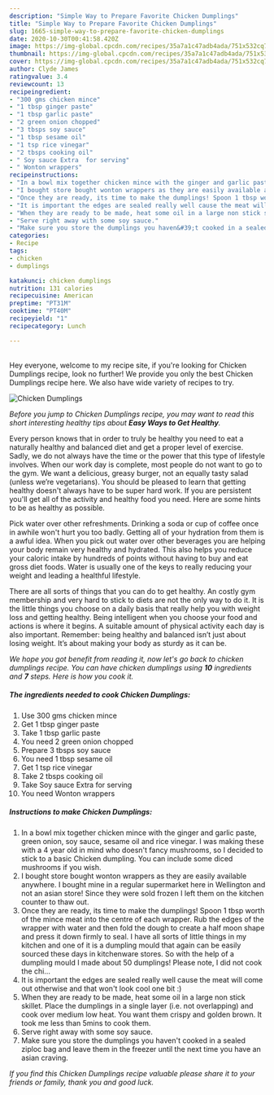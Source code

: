 ```yaml
---
description: "Simple Way to Prepare Favorite Chicken Dumplings"
title: "Simple Way to Prepare Favorite Chicken Dumplings"
slug: 1665-simple-way-to-prepare-favorite-chicken-dumplings
date: 2020-10-30T00:41:58.420Z
image: https://img-global.cpcdn.com/recipes/35a7a1c47adb4ada/751x532cq70/chicken-dumplings-recipe-main-photo.jpg
thumbnail: https://img-global.cpcdn.com/recipes/35a7a1c47adb4ada/751x532cq70/chicken-dumplings-recipe-main-photo.jpg
cover: https://img-global.cpcdn.com/recipes/35a7a1c47adb4ada/751x532cq70/chicken-dumplings-recipe-main-photo.jpg
author: Clyde James
ratingvalue: 3.4
reviewcount: 13
recipeingredient:
- "300 gms chicken mince"
- "1 tbsp ginger paste"
- "1 tbsp garlic paste"
- "2 green onion chopped"
- "3 tbsps soy sauce"
- "1 tbsp sesame oil"
- "1 tsp rice vinegar"
- "2 tbsps cooking oil"
- " Soy sauce Extra  for serving"
- " Wonton wrappers"
recipeinstructions:
- "In a bowl mix together chicken mince with the ginger and garlic paste, green onion, soy sauce, sesame oil and rice vinegar. I was making these with a 4 year old in mind who doesn&#39;t fancy mushrooms, so I decided to stick to a basic Chicken dumpling. You can include some diced mushrooms if you wish."
- "I bought store bought wonton wrappers as they are easily available anywhere. I bought mine in a regular supermarket here in Wellington and not an asian store! Since they were sold frozen I left them on the kitchen counter to thaw out."
- "Once they are ready, its time to make the dumplings! Spoon 1 tbsp worth of the mince meat into the centre of each wrapper. Rub the edges of the wrapper with water and then fold the dough to create a half moon shape and press it down firmly to seal. I have all sorts of little things in my kitchen and one of it is a dumpling mould that again can be easily sourced these days in kitchenware stores. So with the help of a dumpling mould I made about 50 dumplings! Please note, I did not cook the chi..."
- "It is important the edges are sealed really well cause the meat will come out otherwise and that won&#39;t look cool one bit :)"
- "When they are ready to be made, heat some oil in a large non stick skillet. Place the dumplings in a single layer (i.e. not overlapping) and cook over medium low heat. You want them crispy and golden brown. It took me less than 5mins to cook them."
- "Serve right away with some soy sauce."
- "Make sure you store the dumplings you haven&#39;t cooked in a sealed ziploc bag and leave them in the freezer until the next time you have an asian craving."
categories:
- Recipe
tags:
- chicken
- dumplings

katakunci: chicken dumplings 
nutrition: 131 calories
recipecuisine: American
preptime: "PT31M"
cooktime: "PT40M"
recipeyield: "1"
recipecategory: Lunch

---
```

<br>
Hey everyone, welcome to my recipe site, if you're looking for Chicken Dumplings recipe, look no further! We provide you only the best Chicken Dumplings recipe here. We also have wide variety of recipes to try.
<br>


![Chicken Dumplings](https://img-global.cpcdn.com/recipes/35a7a1c47adb4ada/751x532cq70/chicken-dumplings-recipe-main-photo.jpg)

<i>Before you jump to Chicken Dumplings recipe, you may want to read this short interesting healthy tips about <strong>Easy Ways to Get Healthy</strong>.</i>

Every person knows that in order to truly be healthy you need to eat a naturally healthy and balanced diet and get a proper level of exercise. Sadly, we do not always have the time or the power that this type of lifestyle involves. When our work day is complete, most people do not want to go to the gym. We want a delicious, greasy burger, not an equally tasty salad (unless we’re vegetarians). You should be pleased to learn that getting healthy doesn't always have to be super hard work. If you are persistent you'll get all of the activity and healthy food you need. Here are some hints to be as healthy as possible.

Pick water over other refreshments. Drinking a soda or cup of coffee once in awhile won't hurt you too badly. Getting all of your hydration from them is a awful idea. When you pick out water over other beverages you are helping your body remain very healthy and hydrated. This also helps you reduce your caloric intake by hundreds of points without having to buy and eat gross diet foods. Water is usually one of the keys to really reducing your weight and leading a healthful lifestyle.

There are all sorts of things that you can do to get healthy. An costly gym membership and very hard to stick to diets are not the only way to do it. It is the little things you choose on a daily basis that really help you with weight loss and getting healthy. Being intelligent when you choose your food and actions is where it begins. A suitable amount of physical activity each day is also important. Remember: being healthy and balanced isn’t just about losing weight. It’s about making your body as sturdy as it can be. 


<i>We hope you got benefit from reading it, now let's go back to chicken dumplings recipe. You can have chicken dumplings using <strong>10</strong> ingredients and <strong>7</strong> steps. Here is how you cook it.
</i>

##### The ingredients needed to cook Chicken Dumplings:

1. Use 300 gms chicken mince
1. Get 1 tbsp ginger paste
1. Take 1 tbsp garlic paste
1. You need 2 green onion chopped
1. Prepare 3 tbsps soy sauce
1. You need 1 tbsp sesame oil
1. Get 1 tsp rice vinegar
1. Take 2 tbsps cooking oil
1. Take  Soy sauce Extra  for serving
1. You need  Wonton wrappers


##### Instructions to make Chicken Dumplings:

1. In a bowl mix together chicken mince with the ginger and garlic paste, green onion, soy sauce, sesame oil and rice vinegar. I was making these with a 4 year old in mind who doesn&#39;t fancy mushrooms, so I decided to stick to a basic Chicken dumpling. You can include some diced mushrooms if you wish.
1. I bought store bought wonton wrappers as they are easily available anywhere. I bought mine in a regular supermarket here in Wellington and not an asian store! Since they were sold frozen I left them on the kitchen counter to thaw out.
1. Once they are ready, its time to make the dumplings! Spoon 1 tbsp worth of the mince meat into the centre of each wrapper. Rub the edges of the wrapper with water and then fold the dough to create a half moon shape and press it down firmly to seal. I have all sorts of little things in my kitchen and one of it is a dumpling mould that again can be easily sourced these days in kitchenware stores. So with the help of a dumpling mould I made about 50 dumplings! Please note, I did not cook the chi...
1. It is important the edges are sealed really well cause the meat will come out otherwise and that won&#39;t look cool one bit :)
1. When they are ready to be made, heat some oil in a large non stick skillet. Place the dumplings in a single layer (i.e. not overlapping) and cook over medium low heat. You want them crispy and golden brown. It took me less than 5mins to cook them.
1. Serve right away with some soy sauce.
1. Make sure you store the dumplings you haven&#39;t cooked in a sealed ziploc bag and leave them in the freezer until the next time you have an asian craving.


<i>If you find this Chicken Dumplings recipe valuable please share it to your friends or family, thank you and good luck.</i>
